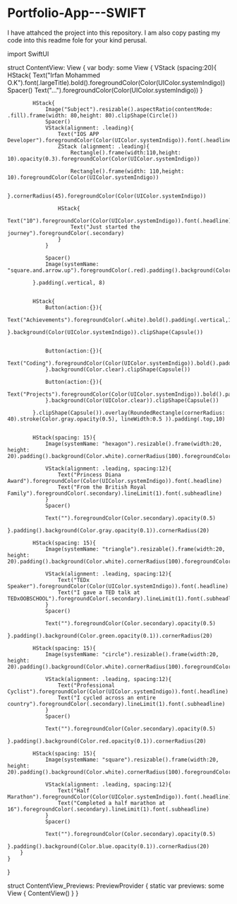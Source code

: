 # Portfolio-App---SWIFT

I have attahced the project into this repository. I am also copy pasting my code into this readme fole for your kind perusal.

import SwiftUI

struct ContentView: View {
    var body: some View {
        VStack (spacing:20){
            HStack{
                Text("Irfan Mohammed O.K").font(.largeTitle).bold().foregroundColor(Color(UIColor.systemIndigo))
                Spacer()
                Text("...").foregroundColor(Color(UIColor.systemIndigo))
            }
            
            HStack{
                Image("Subject").resizable().aspectRatio(contentMode: .fill).frame(width: 80,height: 80).clipShape(Circle())
                Spacer()
                VStack(alignment: .leading){
                    Text("IOS APP Developer").foregroundColor(Color(UIColor.systemIndigo)).font(.headline).fontWeight(.heavy)
                    ZStack (alignment: .leading){
                        Rectangle().frame(width:110,height: 10).opacity(0.3).foregroundColor(Color(UIColor.systemIndigo))
                        
                        Rectangle().frame(width: 110,height: 10).foregroundColor(Color(UIColor.systemIndigo))
                        
                    }.cornerRadius(45).foregroundColor(Color(UIColor.systemIndigo))
                    
                    HStack{
                        Text("10").foregroundColor(Color(UIColor.systemIndigo)).font(.headline).fontWeight(.heavy)
                        Text("Just started the journey").foregroundColor(.secondary)
                    }
                }
                
                Spacer()
                Image(systemName: "square.and.arrow.up").foregroundColor(.red).padding().background(Color.red.opacity(0.1)).cornerRadius(12)
                
            }.padding(.vertical, 8)
            
            
            HStack{
                Button(action:{}){
                    Text("Achievements").foregroundColor(.white).bold().padding(.vertical,10).frame(width:130).padding(.all,8)
                }.background(Color(UIColor.systemIndigo)).clipShape(Capsule())
                
                
                Button(action:{}){
                    Text("Coding").foregroundColor(Color(UIColor.systemIndigo)).bold().padding(.vertical,10).frame(width:90).padding(.all,8)
                }.background(Color.clear).clipShape(Capsule())
                
                Button(action:{}){
                    Text("Projects").foregroundColor(Color(UIColor.systemIndigo)).bold().padding(.vertical,10).frame(width:90).padding(.all,8)
                }.background(Color(UIColor.clear)).clipShape(Capsule())
                
            }.clipShape(Capsule()).overlay(RoundedRectangle(cornerRadius: 40).stroke(Color.gray.opacity(0.5), lineWidth:0.5 )).padding(.top,10)
            
            
            HStack(spacing: 15){
                Image(systemName: "hexagon").resizable().frame(width:20, height: 20).padding().background(Color.white).cornerRadius(100).foregroundColor(Color(UIColor.systemIndigo))
                
                VStack(alignment: .leading, spacing:12){
                    Text("Princess Diana Award").foregroundColor(Color(UIColor.systemIndigo)).font(.headline)
                    Text("From the British Royal Family").foregroundColor(.secondary).lineLimit(1).font(.subheadline)
                }
                Spacer()
                
                Text("").foregroundColor(Color.secondary).opacity(0.5)
            }.padding().background(Color.gray.opacity(0.1)).cornerRadius(20)
            
            HStack(spacing: 15){
                Image(systemName: "triangle").resizable().frame(width:20, height: 20).padding().background(Color.white).cornerRadius(100).foregroundColor(Color(UIColor.systemIndigo))
                
                VStack(alignment: .leading, spacing:12){
                    Text("TEDx Speaker").foregroundColor(Color(UIColor.systemIndigo)).font(.headline)
                    Text("I gave a TED talk at TEDxOOBSCHOOL").foregroundColor(.secondary).lineLimit(1).font(.subheadline)
                }
                Spacer()
                
                Text("").foregroundColor(Color.secondary).opacity(0.5)
            }.padding().background(Color.green.opacity(0.1)).cornerRadius(20)
            
            HStack(spacing: 15){
                Image(systemName: "circle").resizable().frame(width:20, height: 20).padding().background(Color.white).cornerRadius(100).foregroundColor(Color(UIColor.systemIndigo))
                
                VStack(alignment: .leading, spacing:12){
                    Text("Professional Cyclist").foregroundColor(Color(UIColor.systemIndigo)).font(.headline)
                    Text("I cycled across an entire country").foregroundColor(.secondary).lineLimit(1).font(.subheadline)
                }
                Spacer()
                
                Text("").foregroundColor(Color.secondary).opacity(0.5)
            }.padding().background(Color.red.opacity(0.1)).cornerRadius(20)
            
            HStack(spacing: 15){
                Image(systemName: "square").resizable().frame(width:20, height: 20).padding().background(Color.white).cornerRadius(100).foregroundColor(Color(UIColor.systemIndigo))
                
                VStack(alignment: .leading, spacing:12){
                    Text("Half Marathon").foregroundColor(Color(UIColor.systemIndigo)).font(.headline)
                    Text("Completed a half marathon at 16").foregroundColor(.secondary).lineLimit(1).font(.subheadline)
                }
                Spacer()
                
                Text("").foregroundColor(Color.secondary).opacity(0.5)
            }.padding().background(Color.blue.opacity(0.1)).cornerRadius(20)
        }
    }
}

struct ContentView_Previews: PreviewProvider {
    static var previews: some View {
        ContentView()
    }
}
